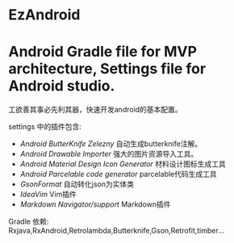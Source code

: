 # EzAndroid
Android Gradle file for MVP architecture, Settings file for Android studio.
==
工欲善其事必先利其器，快速开发android的基本配置。

settings 中的插件包含:
- *Android ButterKnife Zelezny*  自动生成butterknife注解。
- *Android Drawable Importer*     强大的图片资源导入工具。
- *Android Material Design Icon Generator*  材料设计图标生成工具
- *Android Parcelable code generator*   parcelable代码生成工具
- *GsonFormat*                    自动转化json为实体类
- *IdeaVim*                       Vim插件
- *Markdown Navigator/support*     Markdown插件

Gradle 依赖: Rxjava,RxAndroid,Retrolambda,Butterknife,Gson,Retrofit,timber...
